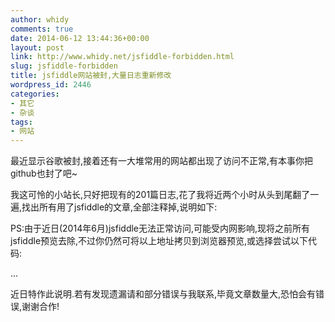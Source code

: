 ```yaml
---
author: whidy
comments: true
date: 2014-06-12 13:44:36+00:00
layout: post
link: http://www.whidy.net/jsfiddle-forbidden.html
slug: jsfiddle-forbidden
title: jsfiddle网站被封,大量日志重新修改
wordpress_id: 2446
categories:
- 其它
- 杂谈
tags:
- 网站
---
```


最近显示谷歌被封,接着还有一大堆常用的网站都出现了访问不正常,有本事你把github也封了吧~

我这可怜的小站长,只好把现有的201篇日志,花了我将近两个小时从头到尾翻了一遍,找出所有用了jsfiddle的文章,全部注释掉,说明如下:

PS:由于近日(2014年6月)jsfiddle无法正常访问,可能受内网影响,现将之前所有jsfiddle预览去除,不过你仍然可将以上地址拷贝到浏览器预览,或选择尝试以下代码:

...

近日特作此说明.若有发现遗漏请和部分错误与我联系,毕竟文章数量大,恐怕会有错误,谢谢合作!

